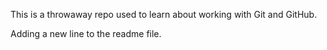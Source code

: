 This is a throwaway repo used to learn about working with Git and GitHub.

Adding a new line to the readme file.
